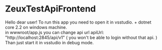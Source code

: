 # ZeuxTestApiFrontend
Hello dear user! 
To run this app you need to open it in vsstudio. + dotnet core 2.2 on windows machine.  
in wwwroot/app.js you can change api url  apiUrl: "http://localhost:2845/api/v1" ( you won't be able to login without that api. )
Than just start it in vsstudio in debug mode. 



